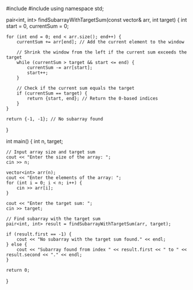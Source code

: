 #include <iostream>
#include <vector>
using namespace std;

pair<int, int> findSubarrayWithTargetSum(const vector<int>& arr, int target) {
    int start = 0, currentSum = 0;

    for (int end = 0; end < arr.size(); end++) {
        currentSum += arr[end]; // Add the current element to the window

        // Shrink the window from the left if the current sum exceeds the target
        while (currentSum > target && start <= end) {
            currentSum -= arr[start];
            start++;
        }

        // Check if the current sum equals the target
        if (currentSum == target) {
            return {start, end}; // Return the 0-based indices
        }
    }

    return {-1, -1}; // No subarray found
}

int main() {
    int n, target;
    
    // Input array size and target sum
    cout << "Enter the size of the array: ";
    cin >> n;

    vector<int> arr(n);
    cout << "Enter the elements of the array: ";
    for (int i = 0; i < n; i++) {
        cin >> arr[i];
    }

    cout << "Enter the target sum: ";
    cin >> target;

    // Find subarray with the target sum
    pair<int, int> result = findSubarrayWithTargetSum(arr, target);

    if (result.first == -1) {
        cout << "No subarray with the target sum found." << endl;
    } else {
        cout << "Subarray found from index " << result.first << " to " << result.second << "." << endl;
    }

    return 0;
}
